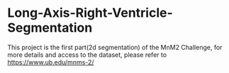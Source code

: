 # Long-Axis-Right-Ventricle-Segmentation
This project is the first part(2d segmentation) of the MnM2 Challenge, for more details and access to the dataset, please refer to https://www.ub.edu/mnms-2/
